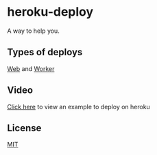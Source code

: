 # heroku-deploy
A way to help you.

## Types of deploys
[Web](https://github.com/zkingboos/heroku-deploy/tree/web-deploy) and [Worker](https://github.com/zkingboos/heroku-deploy/tree/worker-deploy)

## Video
[Click here](https://youtu.be/qCzL3qxMQcA) to view an example  to deploy on heroku

## License
[MIT](https://choosealicense.com/licenses/mit/)